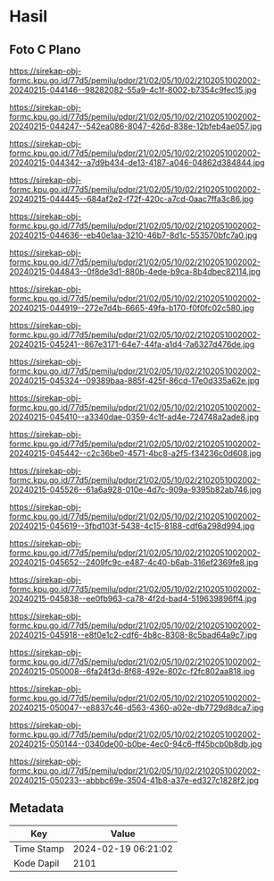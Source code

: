 # Hasil

## Foto C Plano

https://sirekap-obj-formc.kpu.go.id/77d5/pemilu/pdpr/21/02/05/10/02/2102051002002-20240215-044146--98282082-55a9-4c1f-8002-b7354c9fec15.jpg

https://sirekap-obj-formc.kpu.go.id/77d5/pemilu/pdpr/21/02/05/10/02/2102051002002-20240215-044247--542ea086-8047-426d-838e-12bfeb4ae057.jpg

https://sirekap-obj-formc.kpu.go.id/77d5/pemilu/pdpr/21/02/05/10/02/2102051002002-20240215-044342--a7d9b434-de13-4187-a046-04862d384844.jpg

https://sirekap-obj-formc.kpu.go.id/77d5/pemilu/pdpr/21/02/05/10/02/2102051002002-20240215-044445--684af2e2-f72f-420c-a7cd-0aac7ffa3c86.jpg

https://sirekap-obj-formc.kpu.go.id/77d5/pemilu/pdpr/21/02/05/10/02/2102051002002-20240215-044636--eb40e1aa-3210-46b7-8d1c-553570bfc7a0.jpg

https://sirekap-obj-formc.kpu.go.id/77d5/pemilu/pdpr/21/02/05/10/02/2102051002002-20240215-044843--0f8de3d1-880b-4ede-b9ca-8b4dbec82114.jpg

https://sirekap-obj-formc.kpu.go.id/77d5/pemilu/pdpr/21/02/05/10/02/2102051002002-20240215-044919--272e7d4b-6665-49fa-b170-f0f0fc02c580.jpg

https://sirekap-obj-formc.kpu.go.id/77d5/pemilu/pdpr/21/02/05/10/02/2102051002002-20240215-045241--867e3171-64e7-44fa-a1d4-7a6327d476de.jpg

https://sirekap-obj-formc.kpu.go.id/77d5/pemilu/pdpr/21/02/05/10/02/2102051002002-20240215-045324--09389baa-885f-425f-86cd-17e0d335a62e.jpg

https://sirekap-obj-formc.kpu.go.id/77d5/pemilu/pdpr/21/02/05/10/02/2102051002002-20240215-045410--a3340dae-0359-4c1f-ad4e-724748a2ade8.jpg

https://sirekap-obj-formc.kpu.go.id/77d5/pemilu/pdpr/21/02/05/10/02/2102051002002-20240215-045442--c2c36be0-4571-4bc8-a2f5-f34236c0d608.jpg

https://sirekap-obj-formc.kpu.go.id/77d5/pemilu/pdpr/21/02/05/10/02/2102051002002-20240215-045526--61a6a928-010e-4d7c-909a-9395b82ab746.jpg

https://sirekap-obj-formc.kpu.go.id/77d5/pemilu/pdpr/21/02/05/10/02/2102051002002-20240215-045619--3fbd103f-5438-4c15-8188-cdf6a298d994.jpg

https://sirekap-obj-formc.kpu.go.id/77d5/pemilu/pdpr/21/02/05/10/02/2102051002002-20240215-045652--2409fc9c-e487-4c40-b6ab-316ef2369fe8.jpg

https://sirekap-obj-formc.kpu.go.id/77d5/pemilu/pdpr/21/02/05/10/02/2102051002002-20240215-045838--ee0fb963-ca78-4f2d-bad4-519639896ff4.jpg

https://sirekap-obj-formc.kpu.go.id/77d5/pemilu/pdpr/21/02/05/10/02/2102051002002-20240215-045918--e8f0e1c2-cdf6-4b8c-8308-8c5bad64a9c7.jpg

https://sirekap-obj-formc.kpu.go.id/77d5/pemilu/pdpr/21/02/05/10/02/2102051002002-20240215-050008--6fa24f3d-8f68-492e-802c-f2fc802aa818.jpg

https://sirekap-obj-formc.kpu.go.id/77d5/pemilu/pdpr/21/02/05/10/02/2102051002002-20240215-050047--e8837c46-d563-4360-a02e-db7729d8dca7.jpg

https://sirekap-obj-formc.kpu.go.id/77d5/pemilu/pdpr/21/02/05/10/02/2102051002002-20240215-050144--0340de00-b0be-4ec0-94c6-ff45bcb0b8db.jpg

https://sirekap-obj-formc.kpu.go.id/77d5/pemilu/pdpr/21/02/05/10/02/2102051002002-20240215-050233--abbbc69e-3504-41b8-a37e-ed327c1828f2.jpg


## Metadata

| Key        | Value               |
| ---------- | ------------------- |
| Time Stamp | 2024-02-19 06:21:02 |
| Kode Dapil | 2101                |



